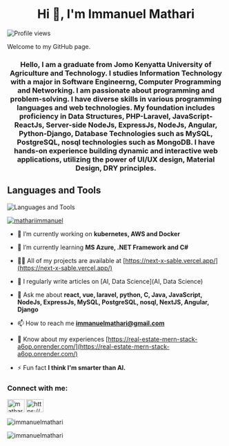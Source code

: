 <h1 align="center">Hi 👋, I'm Immanuel Mathari</h1>

![Profile views](https://komarev.com/ghpvc/?username=yourusername&style=flat-square)

Welcome to my GitHub page.

<h3 align="center">Hello, I am a graduate from Jomo Kenyatta University of Agriculture and Technology. I studies Information Technology with a major in Software Engineerng, Computer Programming and Networking. I am passionate about programming and problem-solving. I have diverse skills in various programming languages and web technologies. My foundation includes proficiency in Data Structures, PHP-Laravel, JavaScript- ReactJs, Server-side NodeJs, ExpressJs, NodeJs, Angular, Python-Django, Database Technologies such as MySQL, PostgreSQL, nosql technologies such as MongoDB. I have hands-on experience building dynamic and interactive web applications, utilizing the power of UI/UX design, Material Design, DRY principles.</h3>

## Languages and Tools

![Languages and Tools](https://skillicons.dev/icons?i=php,py,cpp,html,css,js,java,mysql,git,docker,linux,react,typescript,nodejs)


<p align="left"> <a href="https://twitter.com/mathariimmanuel" target="blank"><img src="https://img.shields.io/twitter/follow/mathariimmanuel?logo=twitter&style=for-the-badge" alt="mathariimmanuel" /></a> </p>

- 🔭 I’m currently working on **kubernetes, AWS and Docker**

- 🌱 I’m currently learning **MS Azure, .NET Framework and C#**

- 👨‍💻 All of my projects are available at [https://next-x-sable.vercel.app/](https://next-x-sable.vercel.app/)

- 📝 I regularly write articles on [AI, Data Science](AI, Data Science)

- 💬 Ask me about **react, vue, laravel, python, C, Java, JavaScript, NodeJs, ExpressJs, MySQL, PostgreSQL, nosql, NextJS, Angular, Django**

- 📫 How to reach me **immanuelmathari@gmail.com**

- 📄 Know about my experiences [https://real-estate-mern-stack-a6op.onrender.com/](https://real-estate-mern-stack-a6op.onrender.com/)

- ⚡ Fun fact **I think I'm smarter than AI.**

<h3 align="left">Connect with me:</h3>
<p align="left">
<a href="https://twitter.com/mathariimmanuel" target="blank"><img align="center" src="https://raw.githubusercontent.com/rahuldkjain/github-profile-readme-generator/master/src/images/icons/Social/twitter.svg" alt="mathariimmanuel" height="30" width="40" /></a>
<a href="https://linkedin.com/in/https://www.linkedin.com/in/immanuel-mathari-20aa51253/" target="blank"><img align="center" src="https://raw.githubusercontent.com/rahuldkjain/github-profile-readme-generator/master/src/images/icons/Social/linked-in-alt.svg" alt="https://www.linkedin.com/in/immanuel-mathari-20aa51253/" height="30" width="40" /></a>
</p>



<p><img align="center" src="https://github-readme-stats.vercel.app/api/top-langs?username=immanuelmathari&show_icons=true&locale=en&layout=compact" alt="immanuelmathari" /></p>

<p><img align="center" src="https://github-readme-streak-stats.herokuapp.com/?user=immanuelmathari&" alt="immanuelmathari" /></p>



<!--
**immanuelmathari/immanuelmathari** is a ✨ _special_ ✨ repository because its `README.md` (this file) appears on your GitHub profile.

Here are some ideas to get you started:

- 🔭 I’m currently working on ...
- 🌱 I’m currently learning ...
- 👯 I’m looking to collaborate on ...
- 🤔 I’m looking for help with ...
- 💬 Ask me about ...
- 📫 How to reach me: ...
- 😄 Pronouns: ...
- ⚡ Fun fact: ...
-->
